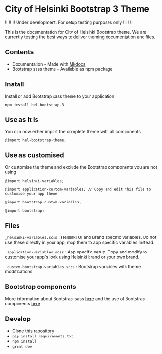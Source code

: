 # City of Helsinki Bootstrap 3 Theme

:bangbang: :bangbang: :bangbang: Under development. For setup testing purposes only :bangbang: :bangbang: :bangbang:

This is the documentation for City of Helsinki [Bootstrap](https://getboostrap.com) theme. We are currently testing the best ways to deliver theming documentation and files.

## Contents

* Documentation - Made with [Mkdocs](http://www.mkdocs.org)
* Bootstrap sass theme - Available as npm package

## Install

Install or add Bootstrap sass theme to your application
```
npm install hel-bootstrap-3
```

## Use as it is

You can now either import the complete theme with all components
```
@import hel-bootstrap-theme;
```

## Use as customised

Or customise the theme and exclude the Bootstrap components you are not using
```
@import helsinki-variables;

@import application-custom-variables; // Copy and edit this file to customise your app theme

@import bootstrap-custom-variables;

@import bootstrap;
```

## Files

``
_helsinki-variables.scss
``
: Helsinki UI and Brand specific variables. Do not use these directly in your app, map them to app specific variables instead.

``
_application-variables.scss
``
: App specific setup. Copy and modify to customise your app's look using Helsinki brand or your own brand.

``
_custom-bootstrap-variables.scss
``
: Bootstrap variables with theme modifications

## Bootstrap components

More information about Bootstrap-sass [here](https://github.com/twbs/bootstrap-sass) and the use of Bootstrap components [here](http://getbootstrap.com/components/)

## Develop

* Clone this repository
* ``pip install requirements.txt``
* ``npm install``
* ``grunt dev``